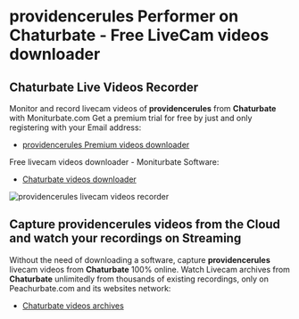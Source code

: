 # providencerules Performer on Chaturbate - Free LiveCam videos downloader

## Chaturbate Live Videos Recorder

Monitor and record livecam videos of **providencerules** from **Chaturbate** with Moniturbate.com
Get a premium trial for free by just and only registering with your Email address:
* [providencerules Premium videos downloader](https://moniturbate.com/request-demo-licence-key.html)

Free livecam videos downloader - Moniturbate Software:
* [Chaturbate videos downloader](https://moniturbate.com/moniturbate-download-software.html)

![providencerules livecam videos recorder](https://peachurnet.com/templates/moniturbate-software.png)


## Capture providencerules videos from the Cloud and watch your recordings on Streaming

Without the need of downloading a software, capture **providencerules** livecam videos from **Chaturbate** 100% online.
Watch Livecam archives from **Chaturbate** unlimitedly from thousands of existing recordings, only on Peachurbate.com and its websites network:
* [Chaturbate videos archives](https://peachurnet.com/)